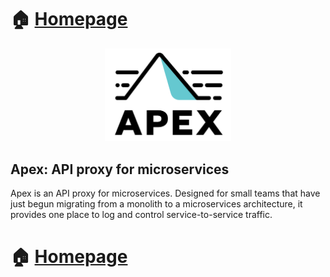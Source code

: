 # 🏠 [Homepage](https://apex-api-proxy.github.io/)

<p style="text-align: center; margin-left: auto; margin-right: auto; width: 40%">
  <img src="images/logos/apex-logo.png" alt="Apex logo" />
</p>

## Apex: API proxy for microservices

Apex is an API proxy for microservices. Designed for small teams that have just begun migrating from a monolith to a microservices architecture, it provides one place to log and control service-to-service traffic.

# 🏠 [Homepage](https://apex-api-proxy.github.io/)

